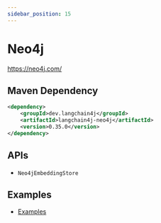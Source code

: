 ```yaml
---
sidebar_position: 15
---
```


# Neo4j

https://neo4j.com/


## Maven Dependency

```xml
<dependency>
    <groupId>dev.langchain4j</groupId>
    <artifactId>langchain4j-neo4j</artifactId>
    <version>0.35.0</version>
</dependency>
```


## APIs

- `Neo4jEmbeddingStore`


## Examples

- [Examples](https://github.com/langchain4j/langchain4j-examples/tree/main/neo4j-example/src/main/java)
